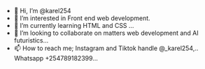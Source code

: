 - 👋 Hi, I’m @karel254
- 👀 I’m interested in Front end web development.
- 🌱 I’m currently learning HTML and CSS ...
- 💞️ I’m looking to collaborate on matters web development and AI futuristics...
- 📫 How to reach me; Instagram and Tiktok handle @_karel254,.. Whatsapp +254789182399...

<!---
karel254/karel254 is a ✨ special ✨ repository because its `README.md` (this file) appears on your GitHub profile.
You can click the Preview link to take a look at your changes.
--->
